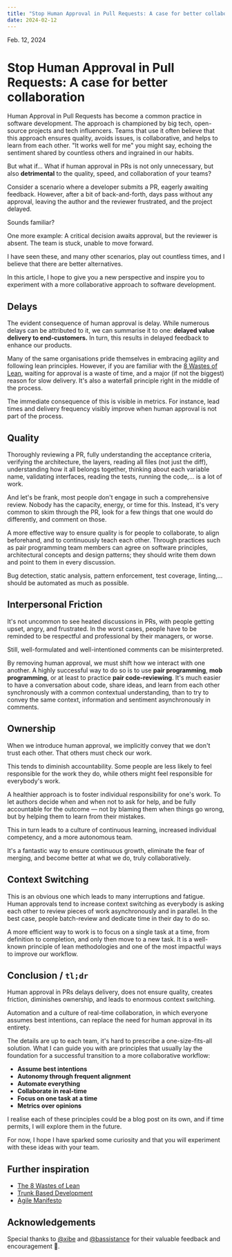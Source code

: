 ```yaml
---
title: "Stop Human Approval in Pull Requests: A case for better collaboration"
date: 2024-02-12
---
```


Feb. 12, 2024

# Stop Human Approval in Pull Requests: A case for better collaboration

Human Approval in Pull Requests has become a common practice in software development. The approach is championed by big tech, open-source projects and tech influencers. Teams that use it often believe that this approach ensures quality, avoids issues, is collaborative, and helps to learn from each other. "It works well for me" you might say, echoing the sentiment shared by countless others and ingrained in our habits.

But what if… What if human approval in PRs is not only unnecessary, but also **detrimental** to the quality, speed, and collaboration of your teams?

Consider a scenario where a developer submits a PR, eagerly awaiting feedback. However, after a bit of back-and-forth, days pass without any approval, leaving the author and the reviewer frustrated, and the project delayed.

Sounds familiar?

One more example: A critical decision awaits approval, but the reviewer is absent. The team is stuck, unable to move forward.

I have seen these, and many other scenarios, play out countless times, and I believe that there are better alternatives.

In this article, I hope to give you a new perspective and inspire you to experiment with a more collaborative approach to software development.

## Delays

The evident consequence of human approval is delay. While numerous delays can be attributed to it, we can summarise it to one: **delayed value delivery to end-customers.** In turn, this results in delayed feedback to enhance our products.

Many of the same organisations pride themselves in embracing agility and following lean principles. However, if you are familiar with the [8 Wastes of Lean](https://theleanway.net/The-8-Wastes-of-Lean), waiting for approval is a waste of time, and a major (if not the biggest) reason for slow delivery. It's also a waterfall principle right in the middle of the process.

The immediate consequence of this is visible in metrics. For instance, lead times and delivery frequency visibly improve when human approval is not part of the process.

## Quality

Thoroughly reviewing a PR, fully understanding the acceptance criteria, verifying the architecture, the layers, reading all files (not just the diff), understanding how it all belongs together, thinking about each variable name, validating interfaces, reading the tests, running the code,… is a lot of work.

And let's be frank, most people don't engage in such a comprehensive review. Nobody has the capacity, energy, or time for this.
Instead, it's very common to skim through the PR, look for a few things that one would do differently, and comment on those.

A more effective way to ensure quality is for people to collaborate, to align beforehand, and to continuously teach each other. Through practices such as pair programming team members can agree on software principles, architectural concepts and design patterns; they should write them down and point to them in every discussion.

Bug detection, static analysis, pattern enforcement, test coverage, linting,… should be automated as much as possible.

## Interpersonal Friction

It's not uncommon to see heated discussions in PRs, with people getting upset, angry, and frustrated. In the worst cases, people have to be reminded to be respectful and professional by their managers, or worse.

Still, well-formulated and well-intentioned comments can be misinterpreted.

By removing human approval, we must shift how we interact with one another. A highly successful way to do so is to use **pair programming**, **mob programming**, or at least to practice **pair code-reviewing**. It's much easier to have a conversation about code, share ideas, and learn from each other synchronously with a common contextual understanding, than to try to convey the same context, information and sentiment asynchronously in comments.

## Ownership

When we introduce human approval, we implicitly convey that we don't trust each other. That others must check our work.

This tends to diminish accountability. Some people are less likely to feel responsible for the work they do, while others might feel responsible for everybody's work.

A healthier approach is to foster individual responsibility for one's work. To let authors decide when and when not to ask for help, and be fully accountable for the outcome — not by blaming them when things go wrong, but by helping them to learn from their mistakes.

This in turn leads to a culture of continuous learning, increased individual competency, and a more autonomous team.

It's a fantastic way to ensure continuous growth, eliminate the fear of merging, and become better at what we do, truly collaboratively.

## Context Switching

This is an obvious one which leads to many interruptions and fatigue.
Human approvals tend to increase context switching as everybody is asking each other to review pieces of work asynchronously and in parallel.
In the best case, people batch-review and dedicate time in their day to do so.

A more efficient way to work is to focus on a single task at a time, from definition to completion, and only then move to a new task. It is a well-known principle of lean methodologies and one of the most impactful ways to improve our workflow.

## Conclusion / `tl;dr`

Human approval in PRs delays delivery, does not ensure quality, creates friction, diminishes ownership, and leads to enormous context switching.

Automation and a culture of real-time collaboration, in which everyone assumes best intentions, can replace the need for human approval in its entirety.

The details are up to each team, it's hard to prescribe a one-size-fits-all solution. What I can guide you with are principles that usually lay the foundation for a successful transition to a more collaborative workflow:

- **Assume best intentions**
- **Autonomy through frequent alignment**
- **Automate everything**
- **Collaborate in real-time**
- **Focus on one task at a time**
- **Metrics over opinions**

I realise each of these principles could be a blog post on its own, and if time permits, I will explore them in the future.

For now, I hope I have sparked some curiosity and that you will experiment with these ideas with your team.

## Further inspiration

- [The 8 Wastes of Lean](https://theleanway.net/The-8-Wastes-of-Lean)
- [Trunk Based Development](https://trunkbaseddevelopment.com/#one-line-summary)
- [Agile Manifesto](https://agilemanifesto.org/)

## Acknowledgements

Special thanks to <a href="https://boitam.eu/@xibe">@xibe</a> and <a href="https://chaos.social/@bassistance">@bassistance</a> for their valuable feedback and encouragement 👋.
